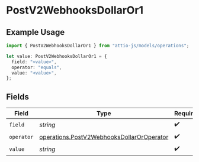 # PostV2WebhooksDollarOr1

## Example Usage

```typescript
import { PostV2WebhooksDollarOr1 } from "attio-js/models/operations";

let value: PostV2WebhooksDollarOr1 = {
  field: "<value>",
  operator: "equals",
  value: "<value>",
};
```

## Fields

| Field                                                                                                  | Type                                                                                                   | Required                                                                                               | Description                                                                                            |
| ------------------------------------------------------------------------------------------------------ | ------------------------------------------------------------------------------------------------------ | ------------------------------------------------------------------------------------------------------ | ------------------------------------------------------------------------------------------------------ |
| `field`                                                                                                | *string*                                                                                               | :heavy_check_mark:                                                                                     | N/A                                                                                                    |
| `operator`                                                                                             | [operations.PostV2WebhooksDollarOrOperator](../../models/operations/postv2webhooksdollaroroperator.md) | :heavy_check_mark:                                                                                     | N/A                                                                                                    |
| `value`                                                                                                | *string*                                                                                               | :heavy_check_mark:                                                                                     | N/A                                                                                                    |
